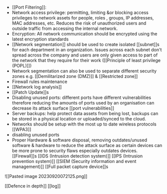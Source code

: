 
- [[Port Filtering]]:
- Network access privilege: permitting, limiting &or blocking access privileges to network assets for people, roles , groups, IP addresses, MAC addresses, etc. Reduces the risk of unauthorized users and outside traffic from accessing the internal network.
- Encryption: All network communication should be encrypted using the latest encryption standards
- [[Network segmentation]] should be used to create isolated [[subnet]]s for each department in an organization. Issues across each subnet don't spread across the company and users are only given access to part of the network that they require for their work ([[Principle of least privilege (POPL)]])
- Network segmentation can also be used to separate different security zones e.g. [[Demilitarized zone (DMZ)]] & [[Restricted zone]]
- Firewall rules maintenance
- [[Network log analysis]]
- [[Patch Update]]s
- Disabling unused ports: different ports have different vulnerabilities therefore reducing the amounts of ports used by an organisation can decrease its attack surface [[port vulnerabilities]]
- Server backups: help protect data assets from being lost, backups can be stored in a physical location or uploaded/synced to the cloud.
- Networks should be setup with the most up to date wireless protocols [[WPA3]] 
-  disabling unused ports
- Proper Hardware & software disposal, removing outdates/unused software & hardware to reduce the attack surface as certain devices can be more prone to security flaws especially outdates devices.
[[Firewall]]s
[[IDS (Intrusion detection system)]]
[[IPS (Intrusion prevention system)]]
[[SIEM (Security information and event management)]] 
[[Full packet capture device]]s


![[Pasted image 20230920072125.png]]








[[Defence in depth]]
[[log]]
